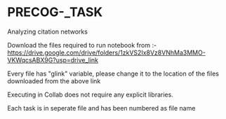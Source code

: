 # PRECOG-_TASK

Analyzing citation networks

Download the files required to run notebook from :- https://drive.google.com/drive/folders/1zkVS2Ix8Vz8VNhMa3MMO-VKWqcsABX9G?usp=drive_link

Every file has "glink" variable, please change it to the location of the files downloaded from the above link

Executing in Collab does not require any explicit libraries.

Each task is in seperate file and has been numbered as file name


